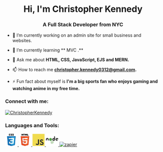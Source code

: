 ##

<h1 align="center">Hi, I'm Christopher Kennedy</h1>
<h3 align="center">A Full Stack Developer from NYC  </h3>

- 🔭 I’m currently working on an admin site for small business and websites.

- 🌱 I’m currently learning ** MVC .**

- 💬 Ask me about **HTML, CSS, JavaScript, EJS and MERN.**

- 📫 How to reach me **christopher.kennedy0312@gmail.com.**

- ⚡ Fun fact about myself is **I'm a big sports fan who enjoys gaming and watching anime in my free time.**

<h3 align="left">Connect with me:</h3>
<p align="left">
<a href="https://linkedin.com/in/christopher-kennedy-70303b158" target="blank"><img align="center" src="https://raw.githubusercontent.com/rahuldkjain/github-profile-readme-generator/master/src/images/icons/Social/linked-in-alt.svg" alt=ChristopherKennedy height="30" width="40" /></a>
</p>

<h3 align="left">Languages and Tools:</h3>
<p align="left"> <a href="https://www.w3schools.com/css/" target="_blank" rel="noreferrer"> <img src="https://raw.githubusercontent.com/devicons/devicon/master/icons/css3/css3-original-wordmark.svg" alt="css3" width="40" height="40"/> </a> <a href="https://www.w3.org/html/" target="_blank" rel="noreferrer"> <img src="https://raw.githubusercontent.com/devicons/devicon/master/icons/html5/html5-original-wordmark.svg" alt="html5" width="40" height="40"/> </a> <a href="https://developer.mozilla.org/en-US/docs/Web/JavaScript" target="_blank" rel="noreferrer"> <img src="https://raw.githubusercontent.com/devicons/devicon/master/icons/javascript/javascript-original.svg" alt="javascript" width="40" height="40"/> </a> <a href="https://nodejs.org" target="_blank" rel="noreferrer"> <img src="https://raw.githubusercontent.com/devicons/devicon/master/icons/nodejs/nodejs-original-wordmark.svg" alt="nodejs" width="40" height="40"/> </a> <a href="https://zapier.com" target="_blank" rel="noreferrer"> <img src="https://www.vectorlogo.zone/logos/zapier/zapier-icon.svg" alt="zapier" width="40" height="40"/> </a> </p>
